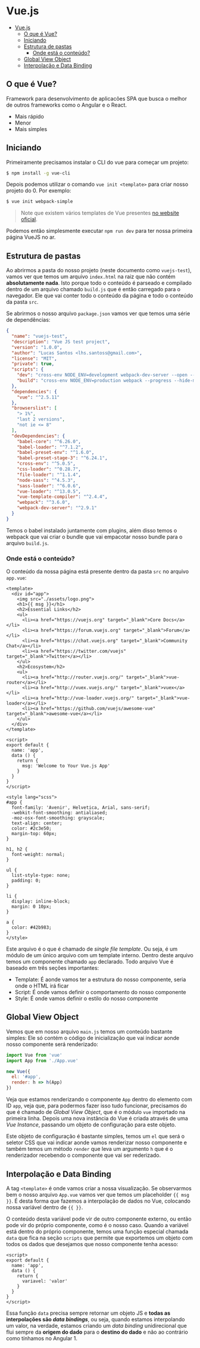 # Vue.js

- [Vue.js](#vuejs)
  - [O que é Vue?](#o-que-é-vue)
  - [Iniciando](#iniciando)
  - [Estrutura de pastas](#estrutura-de-pastas)
    - [Onde está o conteúdo?](#onde-está-o-conteúdo)
  - [Global View Object](#global-view-object)
  - [Interpolação e Data Binding](#interpolação-e-data-binding)

## O que é Vue?

Framework para desenvolvimento de aplicacões SPA que busca o melhor de outros frameworks como o Angular e o React.

- Mais rápido
- Menor
- Mais simples

## Iniciando

Primeiramente precisamos instalar o CLI do vue para começar um projeto:

```sh
$ npm install -g vue-cli
```

Depois podemos utilizar o comando `vue init <template>` para criar nosso projeto do 0. Por exemplo:

```sh
$ vue init webpack-simple
```

> Note que existem vários templates de Vue presentes [no website oficial](https://github.com/vuejs-templates).

Podemos então simplesmente executar `npm run dev` para ter nossa primeira página VueJS no ar.

## Estrutura de pastas

Ao abrirmos a pasta do nosso projeto (neste documento como `vuejs-test`), vamos ver que temos um arquivo `index.html` na raiz que não contém **absolutamente nada**. Isto porque todo o conteúdo é parseado e compilado dentro de um arquivo chamado `build.js` que é então carregado para o navegador. Ele que vai conter todo o conteúdo da página e todo o conteúdo da pasta `src`.

Se abrirmos o nosso arquivo `package.json` vamos ver que temos uma série de dependências:

```json
{
  "name": "vuejs-test",
  "description": "Vue JS test project",
  "version": "1.0.0",
  "author": "Lucas Santos <lhs.santoss@gmail.com>",
  "license": "MIT",
  "private": true,
  "scripts": {
    "dev": "cross-env NODE_ENV=development webpack-dev-server --open --hot",
    "build": "cross-env NODE_ENV=production webpack --progress --hide-modules"
  },
  "dependencies": {
    "vue": "^2.5.11"
  },
  "browserslist": [
    "> 1%",
    "last 2 versions",
    "not ie <= 8"
  ],
  "devDependencies": {
    "babel-core": "^6.26.0",
    "babel-loader": "^7.1.2",
    "babel-preset-env": "^1.6.0",
    "babel-preset-stage-3": "^6.24.1",
    "cross-env": "^5.0.5",
    "css-loader": "^0.28.7",
    "file-loader": "^1.1.4",
    "node-sass": "^4.5.3",
    "sass-loader": "^6.0.6",
    "vue-loader": "^13.0.5",
    "vue-template-compiler": "^2.4.4",
    "webpack": "^3.6.0",
    "webpack-dev-server": "^2.9.1"
  }
}
```

Temos o babel instalado juntamente com plugins, além disso temos o webpack que vai criar o bundle que vai empacotar nosso bundle para o arquivo `build.js`.

### Onde está o conteúdo?

O conteúdo da nossa página está presente dentro da pasta `src` no arquivo `app.vue`:

```vue
<template>
  <div id="app">
    <img src="./assets/logo.png">
    <h1>{{ msg }}</h1>
    <h2>Essential Links</h2>
    <ul>
      <li><a href="https://vuejs.org" target="_blank">Core Docs</a></li>
      <li><a href="https://forum.vuejs.org" target="_blank">Forum</a></li>
      <li><a href="https://chat.vuejs.org" target="_blank">Community Chat</a></li>
      <li><a href="https://twitter.com/vuejs" target="_blank">Twitter</a></li>
    </ul>
    <h2>Ecosystem</h2>
    <ul>
      <li><a href="http://router.vuejs.org/" target="_blank">vue-router</a></li>
      <li><a href="http://vuex.vuejs.org/" target="_blank">vuex</a></li>
      <li><a href="http://vue-loader.vuejs.org/" target="_blank">vue-loader</a></li>
      <li><a href="https://github.com/vuejs/awesome-vue" target="_blank">awesome-vue</a></li>
    </ul>
  </div>
</template>

<script>
export default {
  name: 'app',
  data () {
    return {
      msg: 'Welcome to Your Vue.js App'
    }
  }
}
</script>

<style lang="scss">
#app {
  font-family: 'Avenir', Helvetica, Arial, sans-serif;
  -webkit-font-smoothing: antialiased;
  -moz-osx-font-smoothing: grayscale;
  text-align: center;
  color: #2c3e50;
  margin-top: 60px;
}

h1, h2 {
  font-weight: normal;
}

ul {
  list-style-type: none;
  padding: 0;
}

li {
  display: inline-block;
  margin: 0 10px;
}

a {
  color: #42b983;
}
</style>
```

Este arquivo é o que é chamado de *single file template*. Ou seja, é um módulo de um único arquivo com um template interno. Dentro deste arquivo temos um componente chamado `app` declarado. Todo arquivo Vue é baseado em três seções importantes:

- Template: É aonde vamos ter a estrutura do nosso componente, seria onde o HTML irá ficar
- Script: É onde vamos definir o comportamento do nosso componente
- Style: É onde vamos definir o estilo do nosso componente

## Global View Object

Vemos que em nosso arquivo `main.js` temos um conteúdo bastante simples: Ele só contém o código de inicialização que vai indicar aonde nosso componente será renderizado:

```js
import Vue from 'vue'
import App from './App.vue'

new Vue({
  el: '#app',
  render: h => h(App)
})
```

Veja que estamos renderizando o componente `App` dentro do elemento com ID `app`, veja que, para podermos fazer isso tudo funcionar, precisamos do que é chamado de *Global View Object*, que é o módulo `vue` importado na primeira linha. Depois uma nova instância do Vue é criada através de uma *Vue Instance*, passando um objeto de configuração para este objeto.

Este objeto de configuração é bastante simples, temos um `el` que será o seletor CSS que vai indicar aonde vamos renderizar nosso componente e também temos um método `render` que leva um argumento `h` que é o renderizador recebendo o componente que vai ser rederizado.

## Interpolação e Data Binding

A tag `<template>` é onde vamos criar a nossa visualização. Se observarmos bem o nosso arquivo `App.vue` vamos ver que temos um placeholder `{{ msg }}`. É desta forma que fazemos a interpolação de dados no Vue, colocando nossa variável dentro de `{{ }}`.

O conteúdo desta variável pode vir de outro componente externo, ou então pode vir do próprio componente, como é o nosso caso. Quando a variável está dentro do próprio componente, temos uma função especial chamada `data` que fica na seção `scripts` que permite que exportemos um objeto com todos os dados que desejamos que nosso componente tenha acesso:

```vue
<script>
export default {
  name: 'app',
  data () {
    return {
      variavel: 'valor'
    }
  }
}
</script>
```

Essa função `data` precisa sempre retornar um objeto JS e **todas as interpolações são *data bindings***, ou seja, quando estamos interpolando um valor, na verdade, estamos criando um *data binding* unidirecional que flui sempre da **origem do dado** para o **destino do dado** e não ao contrário como tínhamos no Angular 1.